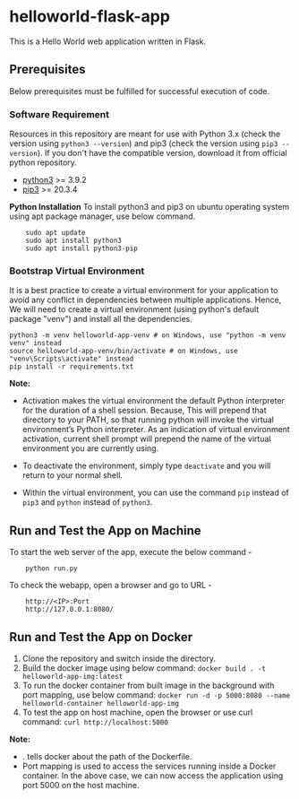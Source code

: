 # helloworld-flask-app
This is a Hello World web application written in Flask.

## Prerequisites
Below prerequisites must be fulfilled for successful execution of code.

### Software Requirement
Resources in this repository are meant for use with Python 3.x (check the version using `python3 --version`) and pip3 (check the version using `pip3 --version`). If you don't have the compatible version, download it from official python repository.

- [python3](https://www.python.org/downloads/) >= 3.9.2
- [pip3](https://pypi.org/project/pip/) >= 20.3.4

**Python Installation**
To install python3 and pip3 on ubuntu operating system using apt package manager, use below command.
```
    sudo apt update
    sudo apt install python3
    sudo apt install python3-pip
```

### Bootstrap Virtual Environment
It is a best practice to create a virtual environment for your application to avoid any conflict in dependencies between multiple applications. Hence, We will need to create a virtual environment (using python's default package "venv") and install all the dependencies.
```
python3 -m venv helloworld-app-venv # on Windows, use "python -m venv venv" instead
source helloworld-app-venv/bin/activate # on Windows, use "venv\Scripts\activate" instead
pip install -r requirements.txt
```

**Note:**
- Activation makes the virtual environment the default Python interpreter for the duration of a shell session. Because, This will prepend that directory to your PATH, so that running python will invoke the virtual environment’s Python interpreter. As an indication of virtual environment activation, current shell prompt will prepend the name of the virtual environment you are currently using.

- To deactivate the environment, simply type `deactivate` and you will return to your normal shell.

- Within the virtual environment, you can use the command `pip` instead of `pip3` and `python` instead of `python3`.

## Run and Test the App on Machine
To start the web server of the app, execute the below command -
```
    python run.py
```

To check the webapp, open a browser and go to URL -
```
    http://<IP>:Port
    http://127.0.0.1:8080/
```

## Run and Test the App on Docker
1. Clone the repository and switch inside the directory.
2. Build the docker image using below command: 
    `docker build . -t helloworld-app-img:latest`
3. To run the docker container from built image in the background with port mapping, use below command: 
    `docker run -d -p 5000:8080 --name helloworld-container helloworld-app-img`
4. To test the app on host machine, open the browser or use curl command: 
    `curl http://localhost:5000`

**Note:** 
- . tells docker about the path of the Dockerfile.
- Port mapping is used to access the services running inside a Docker container. In the above case, we can now access the application using port 5000 on the host machine.